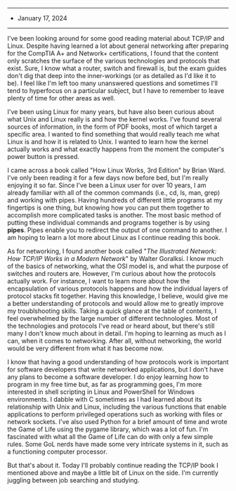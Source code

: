 ***
* January 17, 2024
***
I've been looking around for some good reading material about TCP/IP and Linux. Despite having learned a lot about general networking after preparing for the CompTIA A+ and Network+ certifications, I found that the content only scratches the surface of the various technologies and protocols that exist. Sure, I know what a router, switch and firewall is, but the exam guides don't dig that deep into the inner-workings (or as detailed as I'd like it to be). I feel like I'm left too many unanswered questions and sometimes I'll tend to hyperfocus on a particular subject, but I have to remember to leave plenty of time for other areas as well.

I've been using Linux for many years, but have also been curious about what Unix and Linux really is and how the kernel works. I've found several sources of information, in the form of PDF books, most of which target a specific area. I wanted to find something that would really teach me what Linux is and how it is related to Unix. I wanted to learn how the kernel actually works and what exactly happens from the moment the computer's power button is pressed.

I came across a book called "How Linux Works, 3rd Edition" by Brian Ward. I've only been reading it for a few days now before bed, but I'm really enjoying it so far. Since I've been a Linux user for over 10 years, I am already familiar with all of the common commands (i.e., cd, ls, man, grep) and working with pipes. Having hundreds of different little programs at my fingertips is one thing, but knowing how you can put them together to accomplish more complicated tasks is another. The most basic method of putting these individual commands and programs together is by using **pipes**. Pipes enable you to redirect the output of one command to another.
I am hoping to learn a lot more about Linux as I continue reading this book.

As for networking, I found another book called "_The Illustrated Network: How TCP/IP Works in a Modern Network_" by Walter Goralksi. I know much of the basics of networking, what the OSI model is, and what the purpose of switches and routers are. However, I'm curious about how the protocols actually work. For instance, I want to learn more about how the encapsulation of various protocols happens and how the individual layers of protocol stacks fit together. Having this knowledge, I believe, would give me a better understanding of protocols and would allow me to greatly improve my troublshooting skills. Taking a quick glance at the table of contents, I feel overwhelmed by the large number of different technologies. Most of the technologies and protocols I've read or heard about, but there's still many I don't know much about in detail. I'm hoping to learning as much as I can, when it comes to networking. After all, without networking, the world would be very different from what it has become now.

I know that having a good understanding of how protocols work is important for software developers that write networked applications, but I don't have any plans to become a software developer. I do enjoy learning how to program in my free time but, as far as programming goes, I'm more interested in shell scripting in Linux and PowerShell for Windows environments. I dabble with C sometimes as I had learned about its relationship with Unix and Linux, including the various functions that enable applications to perform privileged operations such as working with files or network sockets. I've also used Python for a brief amount of time and wrote the Game of Life using the pygame library, which was a lot of fun. I'm fascinated with what all the Game of Life can do with only a few simple rules. Some GoL nerds have made some very intricate systems in it, such as a functioning computer processor.

But that's about it. Today I'll probably continue reading the TCP/IP book I mentioned above and maybe a little bit of Linux on the side. I'm currently juggling between job searching and studying.
